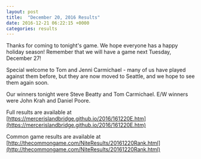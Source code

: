 ```yaml
---
layout: post
title:  "December 20, 2016 Results"
date: 2016-12-21 06:22:15 +0000
categories: results
---
```

Thanks for coming to tonight's game. We hope everyone has a happy holiday season! Remember that we will have a game next Tuesday, December 27!

Special welcome to Tom and Jenni Carmichael - many of us have played against them before, but they are now moved to Seattle, and we hope to see them again soon.

Our winners tonight were Steve Beatty and Tom Carmichael. E/W winners were John Krah and Daniel Poore.

Full results are available at [https://mercerislandbridge.github.io/2016/161220E.htm](https://mercerislandbridge.github.io/2016/161220E.htm)

Common game results are available at [http://thecommongame.com/NiteResults/20161220Rank.html](http://thecommongame.com/NiteResults/20161220Rank.html)
